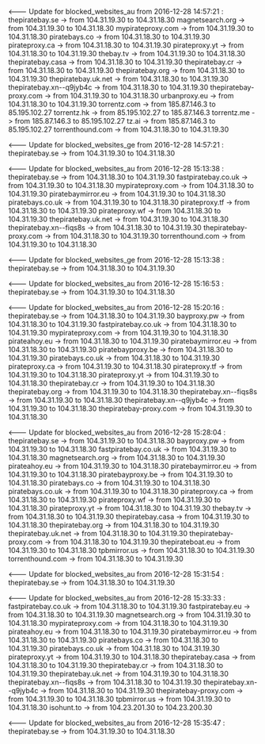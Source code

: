 

<--- Update for blocked_websites_au from 2016-12-28 14:57:21 : 
thepiratebay.se -> from 104.31.19.30 to 104.31.18.30
magnetsearch.org -> from 104.31.19.30 to 104.31.18.30
mypirateproxy.com -> from 104.31.19.30 to 104.31.18.30
piratebays.co -> from 104.31.18.30 to 104.31.19.30
pirateproxy.ca -> from 104.31.18.30 to 104.31.19.30
pirateproxy.yt -> from 104.31.18.30 to 104.31.19.30
thebay.tv -> from 104.31.19.30 to 104.31.18.30
thepiratebay.casa -> from 104.31.18.30 to 104.31.19.30
thepiratebay.cr -> from 104.31.18.30 to 104.31.19.30
thepiratebay.org -> from 104.31.18.30 to 104.31.19.30
thepiratebay.uk.net -> from 104.31.18.30 to 104.31.19.30
thepiratebay.xn--q9jyb4c -> from 104.31.18.30 to 104.31.19.30
thepiratebay-proxy.com -> from 104.31.19.30 to 104.31.18.30
urbanproxy.eu -> from 104.31.18.30 to 104.31.19.30
torrentz.com -> from 185.87.146.3 to 85.195.102.27
torrentz.hk -> from 85.195.102.27 to 185.87.146.3
torrentz.me -> from 185.87.146.3 to 85.195.102.27
tz.ai -> from 185.87.146.3 to 85.195.102.27
torrenthound.com -> from 104.31.18.30 to 104.31.19.30


<--- Update for blocked_websites_ge from 2016-12-28 14:57:21 : 
thepiratebay.se -> from 104.31.19.30 to 104.31.18.30


<--- Update for blocked_websites_au from 2016-12-28 15:13:38 : 
thepiratebay.se -> from 104.31.18.30 to 104.31.19.30
fastpiratebay.co.uk -> from 104.31.19.30 to 104.31.18.30
mypirateproxy.com -> from 104.31.18.30 to 104.31.19.30
piratebaymirror.eu -> from 104.31.19.30 to 104.31.18.30
piratebays.co.uk -> from 104.31.19.30 to 104.31.18.30
pirateproxy.tf -> from 104.31.18.30 to 104.31.19.30
pirateproxy.wf -> from 104.31.18.30 to 104.31.19.30
thepiratebay.uk.net -> from 104.31.19.30 to 104.31.18.30
thepiratebay.xn--fiqs8s -> from 104.31.18.30 to 104.31.19.30
thepiratebay-proxy.com -> from 104.31.18.30 to 104.31.19.30
torrenthound.com -> from 104.31.19.30 to 104.31.18.30


<--- Update for blocked_websites_ge from 2016-12-28 15:13:38 : 
thepiratebay.se -> from 104.31.18.30 to 104.31.19.30


<--- Update for blocked_websites_au from 2016-12-28 15:16:53 : 
thepiratebay.se -> from 104.31.19.30 to 104.31.18.30


<--- Update for blocked_websites_au from 2016-12-28 15:20:16 : 
thepiratebay.se -> from 104.31.18.30 to 104.31.19.30
bayproxy.pw -> from 104.31.18.30 to 104.31.19.30
fastpiratebay.co.uk -> from 104.31.18.30 to 104.31.19.30
mypirateproxy.com -> from 104.31.19.30 to 104.31.18.30
pirateahoy.eu -> from 104.31.18.30 to 104.31.19.30
piratebaymirror.eu -> from 104.31.18.30 to 104.31.19.30
piratebayproxy.be -> from 104.31.18.30 to 104.31.19.30
piratebays.co.uk -> from 104.31.18.30 to 104.31.19.30
pirateproxy.ca -> from 104.31.19.30 to 104.31.18.30
pirateproxy.tf -> from 104.31.19.30 to 104.31.18.30
pirateproxy.yt -> from 104.31.19.30 to 104.31.18.30
thepiratebay.cr -> from 104.31.19.30 to 104.31.18.30
thepiratebay.org -> from 104.31.19.30 to 104.31.18.30
thepiratebay.xn--fiqs8s -> from 104.31.19.30 to 104.31.18.30
thepiratebay.xn--q9jyb4c -> from 104.31.19.30 to 104.31.18.30
thepiratebay-proxy.com -> from 104.31.19.30 to 104.31.18.30


<--- Update for blocked_websites_au from 2016-12-28 15:28:04 : 
thepiratebay.se -> from 104.31.19.30 to 104.31.18.30
bayproxy.pw -> from 104.31.19.30 to 104.31.18.30
fastpiratebay.co.uk -> from 104.31.19.30 to 104.31.18.30
magnetsearch.org -> from 104.31.18.30 to 104.31.19.30
pirateahoy.eu -> from 104.31.19.30 to 104.31.18.30
piratebaymirror.eu -> from 104.31.19.30 to 104.31.18.30
piratebayproxy.be -> from 104.31.19.30 to 104.31.18.30
piratebays.co -> from 104.31.19.30 to 104.31.18.30
piratebays.co.uk -> from 104.31.19.30 to 104.31.18.30
pirateproxy.ca -> from 104.31.18.30 to 104.31.19.30
pirateproxy.wf -> from 104.31.19.30 to 104.31.18.30
pirateproxy.yt -> from 104.31.18.30 to 104.31.19.30
thebay.tv -> from 104.31.18.30 to 104.31.19.30
thepiratebay.casa -> from 104.31.19.30 to 104.31.18.30
thepiratebay.org -> from 104.31.18.30 to 104.31.19.30
thepiratebay.uk.net -> from 104.31.18.30 to 104.31.19.30
thepiratebay-proxy.com -> from 104.31.18.30 to 104.31.19.30
thepirateboat.eu -> from 104.31.19.30 to 104.31.18.30
tpbmirror.us -> from 104.31.18.30 to 104.31.19.30
torrenthound.com -> from 104.31.18.30 to 104.31.19.30


<--- Update for blocked_websites_au from 2016-12-28 15:31:54 : 
thepiratebay.se -> from 104.31.18.30 to 104.31.19.30


<--- Update for blocked_websites_au from 2016-12-28 15:33:33 : 
fastpiratebay.co.uk -> from 104.31.18.30 to 104.31.19.30
fastpiratebay.eu -> from 104.31.18.30 to 104.31.19.30
magnetsearch.org -> from 104.31.19.30 to 104.31.18.30
mypirateproxy.com -> from 104.31.18.30 to 104.31.19.30
pirateahoy.eu -> from 104.31.18.30 to 104.31.19.30
piratebaymirror.eu -> from 104.31.18.30 to 104.31.19.30
piratebays.co -> from 104.31.18.30 to 104.31.19.30
piratebays.co.uk -> from 104.31.18.30 to 104.31.19.30
pirateproxy.yt -> from 104.31.19.30 to 104.31.18.30
thepiratebay.casa -> from 104.31.18.30 to 104.31.19.30
thepiratebay.cr -> from 104.31.18.30 to 104.31.19.30
thepiratebay.uk.net -> from 104.31.19.30 to 104.31.18.30
thepiratebay.xn--fiqs8s -> from 104.31.18.30 to 104.31.19.30
thepiratebay.xn--q9jyb4c -> from 104.31.18.30 to 104.31.19.30
thepiratebay-proxy.com -> from 104.31.19.30 to 104.31.18.30
tpbmirror.us -> from 104.31.19.30 to 104.31.18.30
isohunt.to -> from 104.23.201.30 to 104.23.200.30


<--- Update for blocked_websites_au from 2016-12-28 15:35:47 : 
thepiratebay.se -> from 104.31.19.30 to 104.31.18.30
